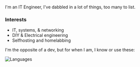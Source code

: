 I'm an IT Engineer, I've dabbled in a lot of things, too many to list. 

### Interests
- IT, systems, & networking
- DIY & Electrical engineering
- Selfhosting and homelabbing


I'm the opposite of a dev, but for when I am, I know or use these:

![Languages](https://skillicons.dev/icons?i=go,py,cpp,astro,html,css,js)
